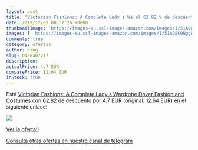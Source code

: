 ```yaml
---
layout: post
title: 'Victorian Fashions: A Complete Lady s Wa al 62.82 % de descuento'
date: 2019/12/05 00:32:26 +0000
thumbnailImage: 'https://images-eu.ssl-images-amazon.com/images/I/51A08C9NggL._SL200_.jpg'
images: [ 'https://images-eu.ssl-images-amazon.com/images/I/51A08C9NggL._SL200_.jpg' ]
comments: true
category: ofertas
author: ring
slug: 0486407217
description:
actualPrice: 4.7 EUR
comparePrice: 12.64 EUR
inStock: true
---
```


Está [Victorian Fashions: A Complete Lady s Wardrobe  Dover Fashion and Costumes ](https://www.amazon.com/dp/0486407217/?tag=redken08-20) con 62.82 de descuento por 4.7 EUR (original: 12.64 EUR) en el siguiente enlace!

[![](https://images-eu.ssl-images-amazon.com/images/I/51A08C9NggL._SL200_.jpg)](https://www.amazon.com/dp/0486407217/?tag=redken08-20)

[Ver la oferta!!](https://www.amazon.com/dp/0486407217/?tag=redken08-20)

[Consulta otras ofertas en nuestro canal de telegram](https://t.me/s/ofertas25)
